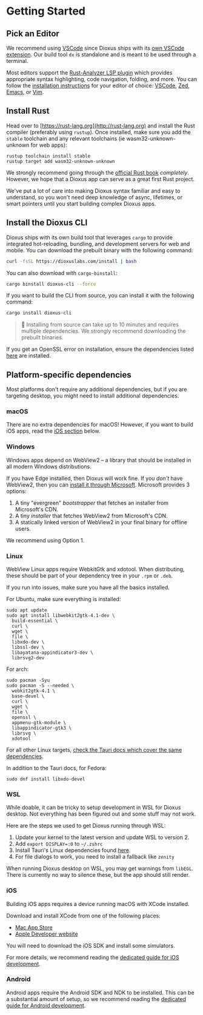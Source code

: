 # Getting Started

## Pick an Editor

We recommend using [VSCode](https://code.visualstudio.com) since Dioxus ships with its [own VSCode extension](https://marketplace.visualstudio.com/items?itemName=DioxusLabs.dioxus). Our build tool `dx` is standalone and is meant to be used through a terminal.

Most editors support the [Rust-Analyzer LSP plugin](https://rust-analyzer.github.io) which provides appropriate syntax highlighting, code navigation, folding, and more. You can follow the [installation instructions](https://rust-analyzer.github.io/manual.html#installation) for your editor of choice: [VSCode](https://rust-analyzer.github.io/manual.html#vs-code), [Zed](https://rust-analyzer.github.io/manual.html#zed), [Emacs](https://rust-analyzer.github.io/manual.html#emacs), or [Vim](https://rust-analyzer.github.io/manual.html#vimneovim).

## Install Rust

Head over to [https://rust-lang.org](http://rust-lang.org) and install the Rust compiler (preferably using `rustup`). Once installed, make sure you add the `stable` toolchain and any relevant toolchains (ie wasm32-unknown-unknown for web apps):

```shell
rustup toolchain install stable
rustup target add wasm32-unknown-unknown
```

We strongly recommend going through the [official Rust book](https://doc.rust-lang.org/book/ch01-00-getting-started.html) _completely_. However, we hope that a Dioxus app can serve as a great first Rust project.

We've put a lot of care into making Dioxus syntax familiar and easy to understand, so you won't need deep knowledge of async, lifetimes, or smart pointers until you start building complex Dioxus apps.


## Install the Dioxus CLI

Dioxus ships with its own build tool that leverages `cargo` to provide integrated hot-reloading, bundling, and development servers for web and mobile. You can download the prebuilt binary with the following command:

```sh
curl -fsSL https://dioxuslabs.com/install | bash
```

You can also download with `cargo-binstall`:

```sh
cargo binstall dioxus-cli --force
```

If you want to build the CLI from source, you can install it with the following command:

```sh
cargo install dioxus-cli
```

> 📣 Installing from source can take up to 10 minutes and requires multiple dependencies. We strongly recommend downloading the prebuilt binaries.

If you get an OpenSSL error on installation, ensure the dependencies listed [here](https://docs.rs/openssl/latest/openssl/#automatic) are installed.

## Platform-specific dependencies

Most platforms don't require any additional dependencies, but if you are targeting desktop, you might need to install additional dependencies.

### macOS

There are no extra dependencies for macOS! However, if you want to build iOS apps, read the [iOS section](#ios) below.

### Windows

Windows apps depend on WebView2 – a library that should be installed in all modern Windows distributions.

If you have Edge installed, then Dioxus will work fine. If you _don't_ have WebView2, then you can [install it through Microsoft](https://developer.microsoft.com/en-us/microsoft-edge/webview2/). Microsoft provides 3 options:

1. A tiny "evergreen" _bootstrapper_ that fetches an installer from Microsoft's CDN.
2. A tiny _installer_ that fetches WebView2 from Microsoft's CDN.
3. A statically linked version of WebView2 in your final binary for offline users.

We recommend using Option 1.

### Linux

WebView Linux apps require WebkitGtk and xdotool. When distributing, these should be part of your dependency tree in your `.rpm` or `.deb`.

If you run into issues, make sure you have all the basics installed.

For Ubuntu, make sure everything is installed:

```shell
sudo apt update
sudo apt install libwebkit2gtk-4.1-dev \
  build-essential \
  curl \
  wget \
  file \
  libxdo-dev \
  libssl-dev \
  libayatana-appindicator3-dev \
  librsvg2-dev
```

For arch:
```shell
sudo pacman -Syu
sudo pacman -S --needed \
  webkit2gtk-4.1 \
  base-devel \
  curl \
  wget \
  file \
  openssl \
  appmenu-gtk-module \
  libappindicator-gtk3 \
  librsvg \
  xdotool
```

For all other Linux targets, [check the Tauri docs which cover the same dependencies](https://tauri.app/start/prerequisites/#linux).

In addition to the Tauri docs, for Fedora:
```shell
sudo dnf install libxdo-devel
```

### WSL

While doable, it can be tricky to setup development in WSL for Dioxus desktop. Not everything has been figured out and some stuff may not work.

Here are the steps we used to get Dioxus running through WSL:

1. Update your kernel to the latest version and update WSL to version 2.
2. Add `export DISPLAY=:0` to `~/.zshrc`
3. Install Tauri's Linux dependencies found [here](https://beta.tauri.app/start/prerequisites/).
4. For file dialogs to work, you need to install a fallback like `zenity`

When running Dioxus desktop on WSL, you may get warnings from `libEGL`. There is currently no way to silence these, but the app should still render.

### iOS

Building iOS apps requires a device running macOS with XCode installed.

Download and install XCode from one of the following places:
- [Mac App Store](https://apps.apple.com/gb/app/xcode/id497799835?mt=12)
- [Apple Developer website](https://developer.apple.com/xcode/resources/)

You will need to download the iOS SDK and install some simulators.

For more details, we recommend reading the [dedicated guide for iOS development](../guides/mobile/index.md).

### Android

Android apps require the Android SDK and NDK to be installed. This can be a substantial amount of setup, so we recommend reading the [dedicated guide for Android development](../guides/mobile/index.md).
